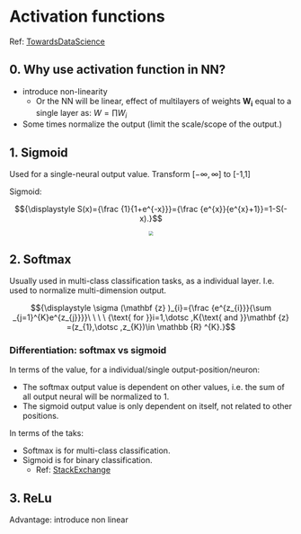 # Activation functions

Ref: [TowardsDataScience](https://towardsdatascience.com/comparison-of-activation-functions-for-deep-neural-networks-706ac4284c8a)

## 0. Why use activation function in NN?

- introduce non-linearity
  - Or the NN will be linear, effect of multilayers of weights $\boldsymbol{W_i}$ equal to a single layer as: $W=\prod W_i$
- Some times normalize the output (limit the scale/scope of the output.)

## 1. Sigmoid

Used for a single-neural output value. Transform $[-\infty,\infty]$ to [-1,1]


Sigmoid:

$${\displaystyle S(x)={\frac {1}{1+e^{-x}}}={\frac {e^{x}}{e^{x}+1}}=1-S(-x).}$$

<div  align="center"><img src=https://upload.wikimedia.org/wikipedia/commons/8/88/Logistic-curve.svg style = "zoom:50%"></div>


## 2. Softmax

Usually used in multi-class classification tasks, as a individual layer. I.e. used to normalize multi-dimension output.

$${\displaystyle \sigma (\mathbf {z} )_{i}={\frac {e^{z_{i}}}{\sum _{j=1}^{K}e^{z_{j}}}}\ \ \ \ {\text{ for }}i=1,\dotsc ,K{\text{ and }}\mathbf {z} =(z_{1},\dotsc ,z_{K})\in \mathbb {R} ^{K}.}$$

### Differentiation: softmax vs sigmoid

In terms of the value, for a individual/single output-position/neuron:

- The softmax output value is dependent on other values, i.e. the sum of all output neural will be normalized to 1.
- The sigmoid output value is only dependent on itself, not related to other positions.

In terms of the taks:

- Softmax is for multi-class classification.
- Sigmoid is for binary classification.
  - Ref: [StackExchange](https://stats.stackexchange.com/questions/233658/softmax-vs-sigmoid-function-in-logistic-classifier)


##  3. ReLu

Advantage: introduce non linear



